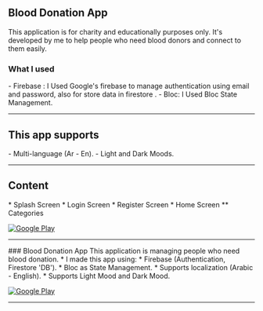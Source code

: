 <h2> Blood Donation App </h2>  

<!-- <img align='right' src="https://media2.giphy.com/media/qgQUggAC3Pfv687qPC/giphy.gif" style="width:250px;border-radius:50%;">
 -->
This application is for charity and educationally purposes only.
It's developed by me to help people who need blood donors and connect to them easily.

<h3> What I used</h3>
- Firebase : I Used Google's firebase to manage authentication using email and password, also for store data in firestore .
- Bloc: I Used Bloc State Management.

<hr>
<h2>This app supports</h2>
- Multi-language (Ar - En).
- Light and Dark Moods.

<hr>
<h2>Content</h2>
* Splash Screen
* Login Screen
* Register Screen
* Home Screen
** Categories
<p><a href="https://play.google.com/store/apps/details?id=com.moaaz.blood_donation" target="_blank"><img alt="Google Play" src="https://img.shields.io/badge/Get%20it%20on%20google%20play-blue.svg?style=for-the-badge&logo=google-play"/></a><p>
<hr>
### Blood Donation App
This application is managing people who need blood donation.
* I made this app using:
* Firebase (Authentication, Firestore 'DB').
* Bloc as State Management.
* Supports localization (Arabic - English).
* Supports Light Mood and Dark Mood.
<p><a href="https://play.google.com/store/apps/details?id=com.moaaz.blood_donation" target="_blank"><img alt="Google Play" src="https://img.shields.io/badge/Get%20it%20on%20google%20play-blue.svg?style=for-the-badge&logo=google-play"/></a><p>
<hr>
